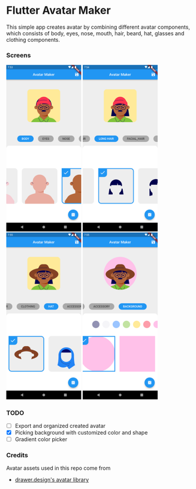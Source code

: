 # Flutter Avatar Maker

This simple app creates avatar by combining different avatar components, which consists of body, eyes, nose, mouth, hair, beard, hat, glasses and clothing components.

### Screens
<img src="/screens/avatar_maker1.png" style=" width:200px" /> <img src="/screens/avatar_maker2.png" style=" width:200px" />
<img src="/screens/avatar_maker3.png" style=" width:200px" /> <img src="/screens/avatar_maker4.png" style=" width:200px" />

### TODO
- [ ] Export and organized created avatar
- [x] Picking background with customized color and shape
- [ ] Gradient color picker

### Credits
Avatar assets used in this repo come from 
- [drawer.design's avatar library](https://drawer.design/products/avatar-library/)


